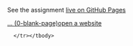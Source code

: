 See the assignment [live on GitHub Pages](https://be-hacking-hyf.github.io/html-css-github/week-3-project)

<tbody>
      <tr>
        <td><a href="./week-3-project/index.html">... (0-blank-page)open a website</a> </td>
        
       
      </tr></tbody>
